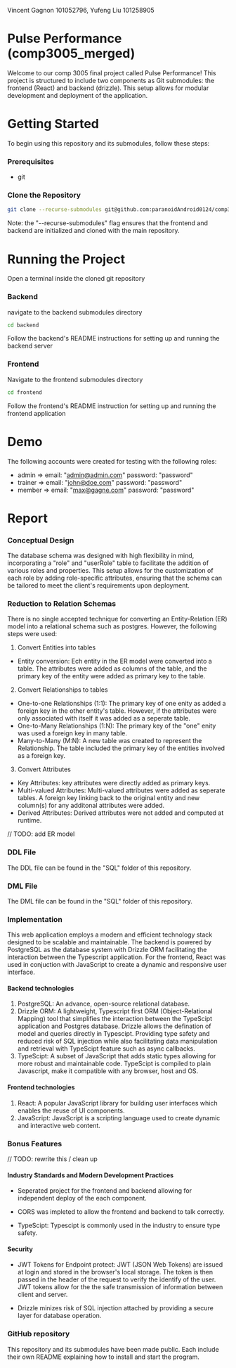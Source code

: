 Vincent Gagnon 101052796, Yufeng Liu 101258905
# Pulse Performance (comp3005_merged)

Welcome to our comp 3005 final project called Pulse Performance! This project is structured to include two components as Git submodules: the frontend (React) and backend (drizzle). This setup allows for modular development and deployment of the application. 

# Getting Started

To begin using this repository and its submodules, follow these steps:

###  Prerequisites
- git

### Clone the Repository
```bash
git clone --recurse-submodules git@github.com:paranoidAndroid0124/comp3005_merged.git
```
Note: the "--recurse-submodules" flag ensures that the frontend and backend are initialized and cloned with the main repository.

# Running the Project

Open a terminal inside the cloned git repository

### Backend
navigate to the backend submodules directory
```bash
cd backend
```

Follow the backend's README instructions for setting up and running the backend server

### Frontend
Navigate to the frontend submodules directory
```bash
cd frontend
```

Follow the frontend's README instruction for setting up and running the frontend application

# Demo

The following accounts were created for testing with the following roles:
- admin => email: "admin@admin.com" password: "password"
- trainer => email: "john@doe.com" password: "password"
- member => email: "max@gagne.com" password: "password"

# Report

### Conceptual Design

The database schema was designed with high flexibility in mind, incorporating a "role" and "userRole" table to facilitate the addition of various roles and properties. This setup allows for the customization of each role by adding role-specific attributes, ensuring that the schema can be tailored to meet the client's requirements upon deployment.

<!-- TODO: add more ? -->

### Reduction to Relation Schemas

There is no single accepted technique for converting an Entity-Relation (ER) model into a relational schema such as postgres. However, the following steps were used:

1. Convert Entities into tables
- Entity conversion: Ech entity in the ER model were converted into a table. The attributes were added as columns of the table, and the primary key of the entity were added as primary key to the table.

2. Convert Relationships to tables
- One-to-one Relationships (1:1): The primary key of one enity as added a foreign key in the other entity's table. However, if the attributes were only associated with itself it was added as a seperate table.
- One-to-Many Relationships (1:N): The primary key of the "one" enity was used a foreign key in many table.
- Many-to-Many (M:N): A new table was created to represent the Relationship. The table included the primary key of the entities involved as a foreign key. 

3. Convert Attributes
- Key Attributes: key attributes were directly added as primary keys.
- Multi-valued Attributes: Multi-valued attributes were added as seperate tables. A foreign key linking back to the original entity and new column(s) for any additonal attributes were added.
- Derived Attributes: Derived attributes were not added and computed at runtime.

// TODO: add ER model

### DDL File

The DDL file can be found in the "SQL" folder of this repository.

### DML File

The DML file can be found in the "SQL" folder of this repository.

### Implementation

This web application employs a modern and efficient technology stack designed to be scalable and maintainable. The backend is powered by PostgreSQL as the database system with Drizzle ORM facilitating the interaction between the Typescript application. For the frontend, React was used in conjuction with JavaScript to create a dynamic and responsive user interface.

#### Backend technologies

1. PostgreSQL: An advance, open-source relational database.
2. Drizzle ORM: A lightweight, Typescript first ORM (Object-Relational Mapping) tool that simplifies the interaction between the TypeScipt application and Postgres database. Drizzle allows the defination of model and queries directly in Typescipt. Providing type safety and reduced risk of SQL injection while also facilitating data manipulation and retrieval with TypeScipt feature such as async callbacks.
3. TypeScipt: A subset of JavaScript that adds static types allowing for more robust and maintainable code. TypeScipt is compiled to plain Javascript, make it compatible with any browser, host and OS.

#### Frontend technologies

1. React: A popular JavaScript library for building user interfaces which enables the reuse of UI components.
2. JavaScript: JavaScript is a scripting language used to create dynamic and interactive web content.

### Bonus Features

// TODO: rewrite this / clean up

#### Industry Standards and Modern Development Practices

- Seperated project for the frontend and backend allowing for independent deploy of the each component.

- CORS was impleted to allow the frontend and backend to talk correctly.

- TypeScipt: Typescipt is commonly used in the industry to ensure type safety.

#### Security

- JWT Tokens for Endpoint protect: JWT (JSON Web Tokens) are issued at login and stored in the browser's local storage. The token is then passed in the header of the request to verify the identify of the user. JWT tokens allow for the the safe transmission of information between client and server.

- Drizzle minizes risk of SQL injection attached by providing a secure layer for database operation.

### GitHub repository

This repository and its submodules have been made public. Each include their own README explaining how to install and start the program.
